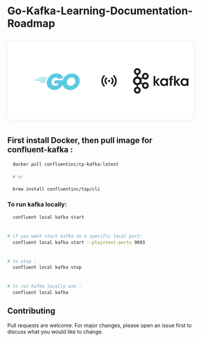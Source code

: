 # Go-Kafka-Learning-Documentation-Roadmap

<p align="center" style="
  background-color: white;
  border-radius: 12px;
  padding: 30px 60px;
  display: inline-flex;
  align-items: center;
  gap: 40px;
  box-shadow: 0 0 10px rgba(0,0,0,0.08);
">
  <img src="assets/golang.svg" alt="Golang" style="width:150px;">
  <img src="assets/live.svg" alt="Event Stream" style="width:50px;">
  <img src="assets/kafka.svg" alt="Kafka" style="width:150px;">
</p>



## First install Docker, then pull image for confluent-kafka :

```bash
  docker pull confluentinc/cp-kafka:latest

  # or

  brew install confluentinc/tap/cli
```

### To run kafka locally:

```bash
  confluent local kafka start


# if you want start kafka on a specific local port:
  confluent local kafka start --plaintext-ports 9093


# to stop :
  confluent local kafka stop


# to run kafka locally use :
  confluent local kafka

```



## Contributing

Pull requests are welcome. For major changes, please open an issue first
to discuss what you would like to change.
